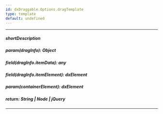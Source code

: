 ```yaml
---
id: dxDraggable.Options.dragTemplate
type: template
default: undefined
---
```

---
##### shortDescription
<!-- Description goes here -->

##### param(dragInfo): Object
<!-- Description goes here -->

##### field(dragInfo.itemData): any
<!-- Description goes here -->

##### field(dragInfo.itemElement): dxElement
<!-- Description goes here -->

##### param(containerElement): dxElement
<!-- Description goes here -->

##### return: String | Node | jQuery
<!-- Description goes here -->

---
<!-- Description goes here -->